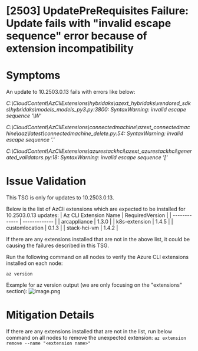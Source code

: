 # [2503] UpdatePreRequisites Failure: Update fails with "invalid escape sequence" error because of extension incompatibility

# Symptoms
An update to 10.2503.0.13 fails with errors like below:

*C:\CloudContent\AzCliExtensions\hybridaks\azext_hybridaks\vendored_sdks\hybridaks\models\_models_py3.py:3800: SyntaxWarning: invalid escape sequence '\W'*

*C:\CloudContent\AzCliExtensions\connectedmachine\azext_connectedmachine\aaz\latest\connectedmachine\_delete.py:54: SyntaxWarning: invalid escape sequence '\.'*

*C:\CloudContent\AzCliExtensions\azurestackhci\azext_azurestackhci\generated\_validators.py:18: SyntaxWarning: invalid escape sequence '\['*

# Issue Validation
This TSG is only for updates to 10.2503.0.13.

Below is the list of AzCli extensions which are expected to be installed for 10.2503.0.13 updates:
| Az CLI Extension Name     | RequiredVersion |
| ------------- | ------------- |
| arcappliance | 1.3.0 |
| k8s-extension | 1.4.5 |
| customlocation | 0.1.3 |
| stack-hci-vm | 1.4.2 |

If there are any extensions installed that are not in the above list, it could be causing the failures described in this TSG.

Run the following command on all nodes to verify the Azure CLI extensions installed on each node:

`az version`

Example for az version output (we are only focusing on the "extensions" section):
![image.png](./images/azversionexampleoutput.png)

# Mitigation Details

If there are any extensions installed that are not in the list, run below command on all nodes to remove the unexpected extension:
`az extension remove --name "<extension name>"`
